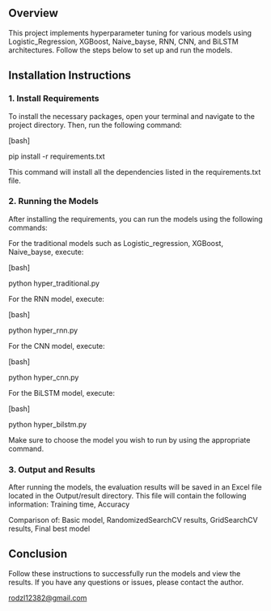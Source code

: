 
## Overview
This project implements hyperparameter tuning for various models using Logistic_Regression, XGBoost, Naive_bayse, RNN, CNN, and BiLSTM architectures. Follow the steps below to set up and run the models.

## Installation Instructions

### 1. Install Requirements

To install the necessary packages, open your terminal and navigate to the project directory. Then, run the following command:

[bash]

pip install -r requirements.txt

This command will install all the dependencies listed in the requirements.txt file.

### 2. Running the Models
After installing the requirements, you can run the models using the following commands:

For the traditional models such as Logistic_regression, XGBoost, Naive_bayse, execute:

[bash]

python hyper_traditional.py

For the RNN model, execute:

[bash]

python hyper_rnn.py

For the CNN model, execute:

[bash]

python hyper_cnn.py

For the BiLSTM model, execute:

[bash]

python hyper_bilstm.py

Make sure to choose the model you wish to run by using the appropriate command.

### 3. Output and Results

After running the models, the evaluation results will be saved in an Excel file located in the Output/result directory. 
This file will contain the following information:
Training time, Accuracy

Comparison of:
Basic model, RandomizedSearchCV results, GridSearchCV results, Final best model

## Conclusion
Follow these instructions to successfully run the models and view the results. If you have any questions or issues, please contact the author.

rodzl12382@gmail.com